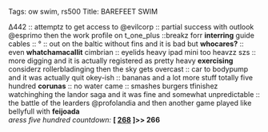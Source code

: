 Tags: ow swim, rs500
Title: BAREFEET SWIM
  
∆442 :: attemptz to get access to @evilcorp :: partial success with outlook @esprimo then the work profile on t_one_plus ::breakz forr **interring** guide cables :: ° :: out on the baltic without fins and it is bad but **whocares?** :: even **whatchamacallit** cimbrian :: eyelids heavy ipad mini too heavzz szs :: more digging and it is actually registered as pretty heavy **exercising** considerz rollerbladinging then the sky gets overcast :: car to bodypump and it was actually quit okey-ish :: bananas and a lot more stuff totally five hundred **corunas** :: no water came :: smashes burgers tfinishez watchinghing the landor saga and it was fine and somewhat unpredictable :: the battle of the learders @profolandia and then another game played like bellyfull with **feijoada**  
_aress five hundred countdown:_ **[ [268](https://www.allmusic.com/album/sail-away-mw0000193617) ]>> 266**  
